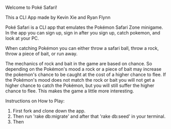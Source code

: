 Welcome to Poké Safari!

This a CLI App made by Kevin Xie and Ryan Flynn

Poké Safari is a CLI app that emulates the Pokémon Safari Zone minigame. In the app you can sign up, sign in after you sign up, catch pokemon, and look at your PC. 

When catching Pokémon you can either throw a safari ball, throw a rock, throw a piece of bait, or run away. 

The mechanics of rock and bait in the game are based on chance. So depending on the Pokémon's mood a rock or a piece of bait may increase the pokemon's chance to be caught at the cost of a higher chance to flee. If the Pokémon's mood does not match the rock or bait you will not get a higher chance to catch the Pokémon, but you will still suffer the higher chance to flee. This makes the game a little more interesting.

Instructions on How to Play:

1. First fork and clone down the app. 
2. Then run 'rake db:migrate' and after that 'rake db:seed' in your terminal.
3. Then 